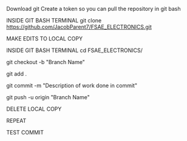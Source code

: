 Download git
Create a token so you can pull the repository in git bash

INSIDE GIT BASH TERMINAL
git clone https://github.com/JacobParent7/FSAE_ELECTRONICS.git

MAKE EDITS TO LOCAL COPY

INSIDE GIT BASH TERMINAL
cd FSAE_ELECTRONICS/

git checkout -b "Branch Name"

git add .

git commit -m "Description of work done in commit"

git push -u origin "Branch Name"

DELETE LOCAL COPY

REPEAT

TEST COMMIT
